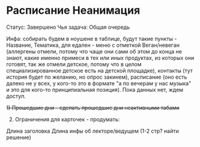 # Расписание Неанимация

Статус: Завершено
Чья задача: Общая очередь

Инфа: собирать будем в ноушене в таблице, будут такие пункты - Название, Тематика, для едален - меню с отметкой Веган/невеган (аллергены отмели, потому что чаще они сами об этом до конца не знают, какие именно примеси в тех или иных продуктах, из которых они готовят, так же отмели детское, потому что в целом специализированное детское есть на детской площадке), контакты (тут история будет по желанию, но опрос закинем), расписание (оно есть далеко не у всех, у кого-то это в формате "а по вечерам у нас музыка" и это для кого-то принципиальная позиция). Пока данных нет, ждем доступ.

~~1) Прошедшие дни - сделать прошедшие дни неактивными табами~~

2) Ограничения для карточек - продумать:

Длина заголовка
Длина инфы об лекторе/ведущем
(1-2 стр? найти решение)